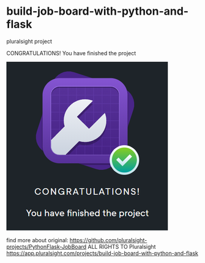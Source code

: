 # build-job-board-with-python-and-flask
pluralsight project

CONGRATULATIONS!
You have finished the project

![Screenshot](donecheck.png)

find more about original: https://github.com/pluralsight-projects/PythonFlask-JobBoard
ALL RIGHTS TO Pluralsight https://app.pluralsight.com/projects/build-job-board-with-python-and-flask


